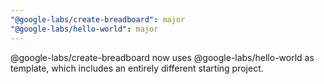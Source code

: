 ```yaml
---
"@google-labs/create-breadboard": major
"@google-labs/hello-world": major
---
```


@google-labs/create-breadboard now uses @google-labs/hello-world as template,
which includes an entirely different starting project.
